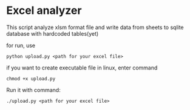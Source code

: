 # Excel analyzer

This script analyze xlsm format file and write data from sheets 
to sqlite database with hardcoded tables(yet)

for run, use 

```python upload.py <path for your excel file>```

if you want to create executable file in linux, enter command 

```chmod +x upload.py``` 

Run it with command:

```./upload.py <path for your excel file>```
